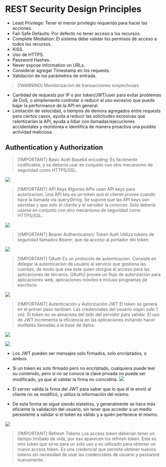 # REST Security Design Principles
- Least Privilege: Tener el menor privilegio requerido para hacer las acciones.
- Fail-Safe Defaults: Por defecto no tener acceso a los recursos.
- Complete Mediation: El sistema debe validar los permisos de acceso a todos los recursos.
- KISS.
- Uso de HTTPS.
- Password Hashes.
- Never expose information on URLs.
- Considerar agregar Timestamp en los requests.
- Validación de los parámetros de entrada.


> [!WARNING] Monitorizacion de transacciones sospechosas

- Cantidad de requests por IP o por token/JWT/user para evitar problemas de DoS, o simplemente controlar o reducir el uso excesivo que puede bajar la performance de la API en general.
- Limitación de velocidad, o tiempos de demora agregados entre requests para ciertos casos, ayuda a reducir las solicitudes excesivas que ralentizarían la API, ayuda a lidiar con llamadas/ejecuciones accidentales y monitorea e identifica de manera proactiva una posible actividad maliciosa.


## Authentication y Authorization


> [!IMPORTANT] Basic Auth
> Base64 encoding: Es fácilmente codificable, y se debería usar en conjunto con otro mecanismo de seguridad como HTTPS/SSL.

![](Ingeniería%20de%20Software%20I/img%20is1/Pasted%20image%2020240927155022.png)


> [!IMPORTANT] API Keys
> Algunas APIs usan API keys para autorizacion.
> Una API key es un token que el cliente provee cuando hace la llamada via queryString.
> Se supone que las API keys son secretas y que solo el cliente y el servidor la conocen. 
> Solo debería usarse en conjunto con otro mecanismo de seguridad como HTTPS/SSL.

![](Ingeniería%20de%20Software%20I/img%20is1/Pasted%20image%2020240927155218.png)



> [!IMPORTANT] Bearer Authentication/ Token Auth
> Utiliza tokens de seguridad llamados Bearer, que da acceso al portador del token.

![](Ingeniería%20de%20Software%20I/img%20is1/Pasted%20image%2020240927155330.png)



> [!IMPORTANT] OAuth
> Es un protocolo de autenticacion.
> Consiste en delegar la autenticacion de usuario al servicio que gestiona las cuentas, de modo que sea este quien otorgue el acceso para las aplicaciones de terceros.
> OAuth2 provee un flujo de autorización para aplicaciones web, aplicaciones móviles e incluso programas de escritorio.

![](Ingeniería%20de%20Software%20I/img%20is1/Pasted%20image%2020240927155547.png)


> [!IMPORTANT] Autenticación y Autorización JWT
> El token se genera en el primer paso tambien.
> Las credenciales del usuario viajan solo 1 vez.
> El token no se almacena del lado del servidor para validar.
> El uso de JWT incrementa la eficiencia en las aplicaciones evitando hacer multiples llamadas a la base de datos.


![](Ingeniería%20de%20Software%20I/img%20is1/Pasted%20image%2020240927155816.png)

![](Ingeniería%20de%20Software%20I/img%20is1/Pasted%20image%2020240927155929.png)

- Los JWT pueden ser mensajes solo firmados, solo encriptados, o ambos.
- Si un token es solo firmado pero no encriptado, cualquiera puede leer su contenido, pero si no se conoce la clave privada no puede ser modificado, ya que al validar la firma no coincidiría.
![](Ingeniería%20de%20Software%20I/img%20is1/Pasted%20image%2020240927160053.png)

- El server valida la firma del JWT para saber que lo que él le envió al cliente no se modificó, y utiliza la información del mismo.
- De esta forma se sigue siendo stateless, y generalmente se hace más eficiente la validación del usuario, sin tener que acceder a un medio persistente a validar si el token es válido y a quién pertenece el mismo.

![](Ingeniería%20de%20Software%20I/img%20is1/Pasted%20image%2020240927160235.png)


> [!IMPORTANT] Refresh Tokens
> Los access token deberían tener un tiempo limitado de vida, por eso aparecen los refresh token.
> Este es otro token que sirve para un solo uso y es utilizado para obtener un nuevo access token.
> Es una credencial que permite obtener nuevos tokens sin necesidad de usar las credenciales de usuario y password nuevamente.
